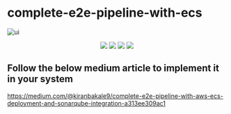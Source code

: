 # complete-e2e-pipeline-with-ecs

![ui](https://github.com/kiranbakale/complete-e2e-pipeline-with-ecs/assets/46279617/7a54b43f-14fb-4cc2-a593-6b323f966967)
<p align="center">
  <img src ="https://img.shields.io/badge/GitHub-000000.svg?style&logo=GitHub&logoColor=Black"/>
  <img src ="https://img.shields.io/badge/SonarQube-000000.svg?style&logo=SonarQube&logoColor=Black"/>
  <img src ="https://img.shields.io/badge/GitHub-Actions-033695.svg?style&logo=GitHub&logoColor=white"/>
  <img src ="https://img.shields.io/badge/Amazon_AWS-FFA500.svg?style&logo=amazonaws&logoColor=white" size = 40px/>
  
</p>  

## Follow the below medium article to implement it in your system
https://medium.com/@kiranbakale9/complete-e2e-pipeline-with-aws-ecs-deployment-and-sonarqube-integration-a313ee309ac1


